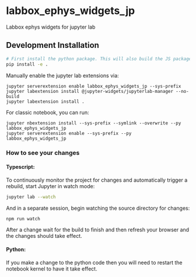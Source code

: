 
# labbox_ephys_widgets_jp

Labbox ephys widgets for jupyter lab

## Development Installation


```bash
# First install the python package. This will also build the JS packages.
pip install -e .
```

Manually enable the jupyter lab extensions via:

```
jupyter serverextension enable labbox_ephys_widgets_jp --sys-prefix
jupyter labextension install @jupyter-widgets/jupyterlab-manager --no-build
jupyter labextension install .
```

For classic notebook, you can run:

```
jupyter nbextension install --sys-prefix --symlink --overwrite --py labbox_ephys_widgets_jp
jupyter serverextension enable --sys-prefix --py labbox_ephys_widgets_jp
```

### How to see your changes
#### Typescript:
To continuously monitor the project for changes and automatically trigger a rebuild, start Jupyter in watch mode:
```bash
jupyter lab --watch
```
And in a separate session, begin watching the source directory for changes:
```bash
npm run watch
```

After a change wait for the build to finish and then refresh your browser and the changes should take effect.

#### Python:
If you make a change to the python code then you will need to restart the notebook kernel to have it take effect.
